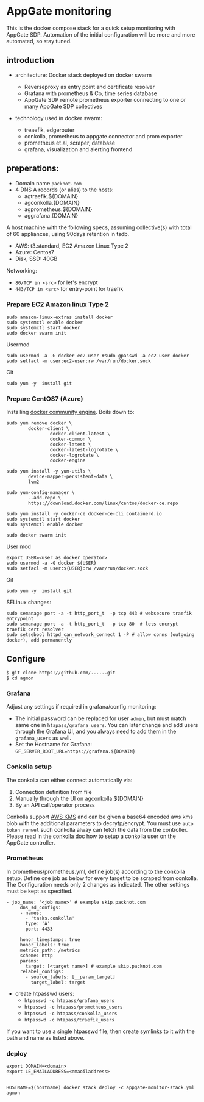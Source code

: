 # AppGate monitoring
This is the docker compose stack for a quick setup monitoring with AppGate SDP. Automation of the initial configuration will be more and more automated, so stay tuned.

## introduction

* architecture: Docker stack deployed on docker swarm
  	* Reverseproxy as entry point and certificate resolver
  	* Grafana with prometheus & Co, time series database
  	* AppGate SDP remote prometheus exporter connecting to one or many AppGate SDP collectives

* technology used in docker swarm:
	* treaefik, edgerouter
	* conkolla, prometheus to appgate connector and prom exporter
	* prometheus et.al, scraper, database
	* grafana, visualization and alerting frontend

## preperations:

* Domain name `packnot.com`
* 4 DNS A records (or alias) to the hosts:
	* agtraefik.${DOMAIN}
	* agconkolla.{DOMAIN}
	* agprometheus.${DOMAIN}
	* aggrafana.{DOMAIN}

A host machine with the following specs, assuming collective(s) with total of 60 appliances, using 90days retention in tsdb.
* AWS: t3.standard, EC2 Amazon Linux Type 2
* Azure: Centos7
* Disk, SSD: 40GB

Networking:
* `80/TCP in <src>` for let's encrypt
* `443/TCP in <src>` for entry-point for traefik

### Prepare EC2 Amazon linux Type 2
``` 
sudo amazon-linux-extras install docker
sudo systemctl enable docker
sudo systemctl start docker
sudo docker swarm init
```
Usermod
```
sudo usermod -a -G docker ec2-user #sudo gpasswd -a ec2-user docker
sudo setfacl -m user:ec2-user:rw /var/run/docker.sock
```
Git
```
sudo yum -y  install git
``` 

### Prepare CentOS7 (Azure)
Installing [docker community engine](https://docs.docker.com/install/linux/docker-ce/centos/#install-using-the-repository). Boils down to:

```
sudo yum remove docker \
		docker-client \
                docker-client-latest \
                docker-common \
                docker-latest \
                docker-latest-logrotate \
                docker-logrotate \
                docker-engine

sudo yum install -y yum-utils \
		device-mapper-persistent-data \
		lvm2

sudo yum-config-manager \
		--add-repo \
		https://download.docker.com/linux/centos/docker-ce.repo

sudo yum install -y docker-ce docker-ce-cli containerd.io
sudo systemctl start docker
sudo systemctl enable docker

sudo docker swarm init

```
User mod
```
export USER=<user as docker operator>
sudo usermod -a -G docker ${USER}
sudo setfacl -m user:${USER}:rw /var/run/docker.sock
```
Git
```
sudo yum -y  install git
```

SELinux changes:
```
sudo semanage port -a -t http_port_t  -p tcp 443 # websecure traefik entrypoint
sudo semanage port -a -t http_port_t  -p tcp 80  # lets encrypt traefik cert resolver
sudo setsebool httpd_can_network_connect 1 -P # allow conns (outgoing docker), add permanently
``` 

## Configure


```shell
$ git clone https://github.com/......git
$ cd agmon
```
### Grafana
Adjust any settings if required in grafana/config.monitoring:
* The initial password can be replaced for user `admin`, but must match same one in `htapass/grafana_users`. You can later change and add users through the Grafana UI, and you always need to add them in the `grafana_users` as well.
* Set the Hostname for Grafana: `GF_SERVER_ROOT_URL=https://grafana.${DOMAIN}`  


### Conkolla setup
The conkolla can either connect automatically via:
1. Connection definition from file 
2. Manually through the UI on agconkolla.${DOMAIN}
3. By an API call/operator process

Conkolla support [AWS KMS](https://github.com/appgate/conkolla#kms-external-encryptiondecryption-provider) and can be given a base64 encoded aws kms blob with the additional parameters to decrytp/encrypt. You must use `auto token renwel` such conkolla alway can fetch the data from the controller. Please read in the [conkolla doc](https://github.com/appgate/conkolla#prometheus-metrics) how to setup a conkolla user on the AppGate controller.

### Prometheus
In prometheus/prometheus.yml, define job(s) according to the conkolla setup. Define one job as below for every target to be scraped from conkolla. The Configuration needs only 2 changes as indicated. The other settings must be kept as specified. 

```
- job_name: '<job name>' # example skip.packnot.com
     dns_sd_configs:
     - names:
       - 'tasks.conkolla'
       type: 'A'
       port: 4433

     honor_timestamps: true
     honor_labels: true
     metrics_path: /metrics
     scheme: http
     params:
       target: [<target name>] # example skip.packnot.com
     relabel_configs:
       - source_labels: [__param_target]
         target_label: target
```

* create htpasswd users: 
   * `htpasswd -c htapass/grafana_users`
   * `htpasswd -c htapass/prometheus_users`
   * `htpasswd -c htapass/conkolla_users`
   * `htpasswd -c htapass/traefik_users`

If you want to use a single htpasswd file, then create symlinks to it with the path and name as listed above.





### deploy
``` 
export DOMAIN=<domain>
export LE_EMAILADDRESS=<emaoiladdress>


HOSTNAME=$(hostname) docker stack deploy -c appgate-monitor-stack.yml agmon
``` 
